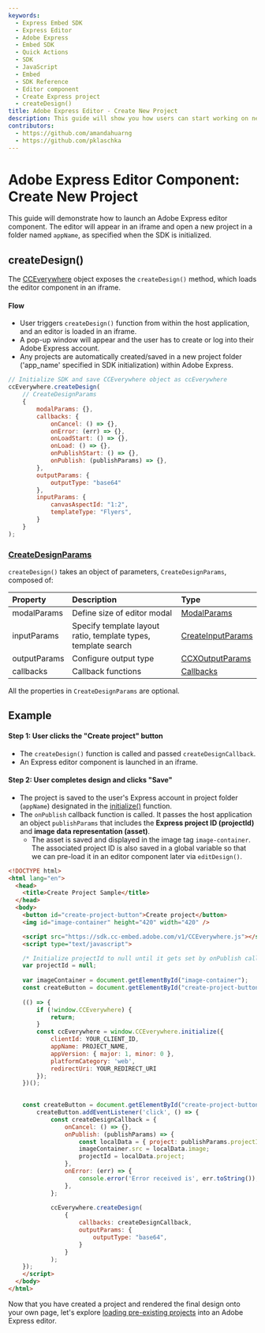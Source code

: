 ```yaml
---
keywords:
  - Express Embed SDK
  - Express Editor
  - Adobe Express
  - Embed SDK
  - Quick Actions
  - SDK
  - JavaScript
  - Embed
  - SDK Reference
  - Editor component 
  - Create Express project 
  - createDesign()
title: Adobe Express Editor - Create New Project
description: This guide will show you how users can start working on new projects in an Adobe Express editor. 
contributors:
  - https://github.com/amandahuarng
  - https://github.com/pklaschka
---
```


# Adobe Express Editor Component: Create New Project

This guide will demonstrate how to launch an Adobe Express editor component. The editor will appear in an iframe and open a new project in a folder named `appName`, as specified when the SDK is initialized.

## createDesign()

The [CCEverywhere](../../../reference/index.md#cceverywhere) object exposes the `createDesign()` method, which loads the editor component in an iframe.

#### Flow

* User triggers `createDesign()` function from within the host application, and an editor is loaded in an iframe.
* A pop-up window will appear and the user has to create or log into their Adobe Express account.
* Any projects are automatically created/saved in a new project folder ('app_name' specified in SDK initialization) within Adobe Express.

```js
// Initialize SDK and save CCEverywhere object as ccEverywhere 
ccEverywhere.createDesign(
    // CreateDesignParams
    {
        modalParams: {},
        callbacks: {
            onCancel: () => {},
            onError: (err) => {},
            onLoadStart: () => {},
            onLoad: () => {},
            onPublishStart: () => {},
            onPublish: (publishParams) => {},
        },
        outputParams: { 
            outputType: "base64"
        },
        inputParams: { 
            canvasAspectId: "1:2",
            templateType: "Flyers",
        }
    }
); 
```

### [CreateDesignParams](../../../reference/ccx_editor/index.md#createdesignparams)

`createDesign()` takes an object of parameters, `CreateDesignParams`, composed of:

| Property | Description | Type
| :-- | :-- | :--
| modalParams | Define size of editor modal | [ModalParams](../../../reference/shared_types/index.md#modalparams)
| inputParams | Specify template layout ratio, template types, template search | [CreateInputParams](../../../reference/ccx_editor/index.md#createinputparams)
| outputParams | Configure output type | [CCXOutputParams](../../../reference/shared_types/index.md#ccxoutputparams)
| callbacks | Callback functions | [Callbacks](../../../reference/shared_types/index.md#callbacks)
  
<!-- todo: confirm this is true:  -->
All the properties in `CreateDesignParams` are optional.

## Example

#### Step 1: User clicks the "Create project" button

* The `createDesign()` function is called and passed `createDesignCallback`.
* An Express editor component is launched in an iframe.

#### Step 2: User completes design and clicks "Save"

* The project is saved to the user's Express account in project folder (`appName`) designated in the [initialize()](../../../reference/index.md#initialize) function.
* The `onPublish` callback function is called. It passes the host application an object `publishParams` that includes the __Express project ID (projectId)__ and __image data representation (asset)__.
  * The asset is saved and displayed in the image tag `image-container`. The associated project ID is also saved in a global variable so that we can pre-load it in an editor component later via `editDesign()`.

```html
<!DOCTYPE html>
<html lang="en">
  <head>
    <title>Create Project Sample</title>
  </head>  
  <body>
    <button id="create-project-button">Create project</button>
    <img id="image-container" height="420" width="420" />

    <script src="https://sdk.cc-embed.adobe.com/v1/CCEverywhere.js"></script>
    <script type="text/javascript">

    /* Initialize projectId to null until it gets set by onPublish callback */
    var projectId = null;
    
    var imageContainer = document.getElementById("image-container");
    const createButton = document.getElementById("create-project-button");
    
    (() => {
        if (!window.CCEverywhere) {
            return;
        }
        const ccEverywhere = window.CCEverywhere.initialize({
            clientId: YOUR_CLIENT_ID,
            appName: PROJECT_NAME,
            appVersion: { major: 1, minor: 0 },
            platformCategory: 'web', 
            redirectUri: YOUR_REDIRECT_URI
        });
    })();
    

    const createButton = document.getElementById("create-project-button");
        createButton.addEventListener('click', () => {
            const createDesignCallback = {
                onCancel: () => {},
                onPublish: (publishParams) => {
                    const localData = { project: publishParams.projectId, image: publishParams.asset.data };
                    imageContainer.src = localData.image;
                    projectId = localData.project;
                },
                onError: (err) => {
                    console.error('Error received is', err.toString());
                },
            };
            
            ccEverywhere.createDesign(
                {
                    callbacks: createDesignCallback, 
                    outputParams: {
                        outputType: "base64",
                    }
                }
            );  
    });
    </script>
  </body> 
</html>
```

Now that you have created a project and rendered the final design onto your own page, let's explore [loading pre-existing projects](../edit_project/index.md) into an Adobe Express editor.

